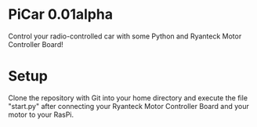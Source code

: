PiCar 0.01alpha
===============

Control your radio-controlled car with some Python and Ryanteck Motor Controller Board!

Setup
=====

Clone the repository with Git into your home directory and execute the file "start.py" after connecting your Ryanteck Motor Controller Board and your motor to your RasPi.
